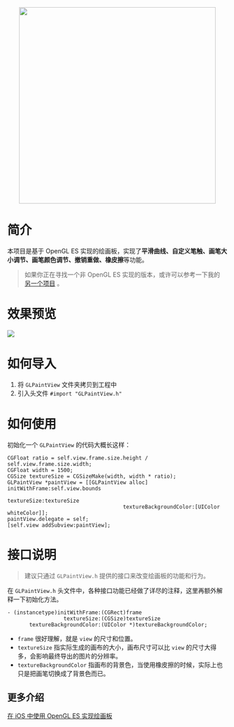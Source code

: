 <div align=center><img src="https://raw.githubusercontent.com/lmf12/GLPaintView/master/image/title.jpg" width="450"/></div>

# 简介

本项目是基于 OpenGL ES 实现的绘画板，实现了**平滑曲线、自定义笔触、画笔大小调节、画笔颜色调节、撤销重做、橡皮擦**等功能。

> 如果你正在寻找一个非 OpenGL ES 实现的版本，或许可以参考一下我的 [另一个项目](https://github.com/lmf12/MFPaintView) 。

# 效果预览

![](https://raw.githubusercontent.com/lmf12/GLPaintView/master/image/image.gif)

# 如何导入

1. 将 `GLPaintView` 文件夹拷贝到工程中
2. 引入头文件 `#import "GLPaintView.h"`

# 如何使用

初始化一个 `GLPaintView` 的代码大概长这样：

```objc
CGFloat ratio = self.view.frame.size.height / self.view.frame.size.width;
CGFloat width = 1500;
CGSize textureSize = CGSizeMake(width, width * ratio);
GLPaintView *paintView = [[GLPaintView alloc] initWithFrame:self.view.bounds
                                                textureSize:textureSize
                                     textureBackgroundColor:[UIColor whiteColor]];
paintView.delegate = self;
[self.view addSubview:paintView];
```

# 接口说明

> 建议只通过 `GLPaintView.h` 提供的接口来改变绘画板的功能和行为。

在 `GLPaintView.h` 头文件中，各种接口功能已经做了详尽的注释，这里再额外解释一下初始化方法。

```objc
- (instancetype)initWithFrame:(CGRect)frame
                  textureSize:(CGSize)textureSize
       textureBackgroundColor:(UIColor *)textureBackgroundColor;
```

* `frame` 很好理解，就是 `view` 的尺寸和位置。
* `textureSize` 指实际生成的画布的大小，画布尺寸可以比 `view` 的尺寸大得多，会影响最终导出的图片的分辨率。 
* `textureBackgroundColor` 指画布的背景色，当使用橡皮擦的时候，实际上也只是把画笔切换成了背景色而已。

## 更多介绍

[在 iOS 中使用 OpenGL ES 实现绘画板](http://www.lymanli.com/2020/01/04/ios-opengles-paint/)

